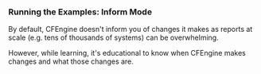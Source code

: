 ### Running the Examples: Inform Mode

By default, CFEngine doesn't inform you of changes it makes as reports
at scale (e.g. tens of thousands of systems) can be overwhelming.

However, while learning, it's educational to know when CFEngine makes
changes and what those changes are.

